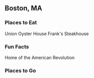 ## Boston, MA

### Places to Eat
Union Oyster House
Frank's Steakhouse
### Fun Facts
Home of the American Revolution
### Places to Go
